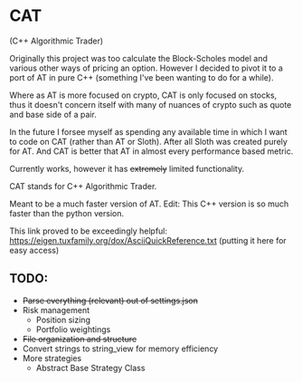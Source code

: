 # CAT

(C++ Algorithmic Trader)

Originally this project was too calculate the Block-Scholes model and various other ways of pricing an option. However I decided to pivot it to a port of AT in pure C++ (something I've been wanting to do for a while).

Where as AT is more focused on crypto, CAT is only focused on stocks, thus it doesn't concern itself with many of nuances of crypto such as quote and base side of a pair.

In the future I forsee myself as spending any available time in which I want to code on CAT (rather than AT or Sloth). After all Sloth was created purely for AT. And CAT is better that AT in almost every performance based metric.

Currently works, however it has ~~extremely~~ limited functionality.

CAT stands for C++ Algorithmic Trader.


Meant to be a much faster version of AT.
Edit: This C++ version is so much faster than the python version.

This link proved to be exceedingly helpful:
https://eigen.tuxfamily.org/dox/AsciiQuickReference.txt
(putting it here for easy access)

## TODO:
* ~~Parse everything (relevant) out of settings.json~~
* Risk management
  * Position sizing
  * Portfolio weightings
* ~~File organization and structure~~
* Convert strings to string_view for memory efficiency
* More strategies
  * Abstract Base Strategy Class
